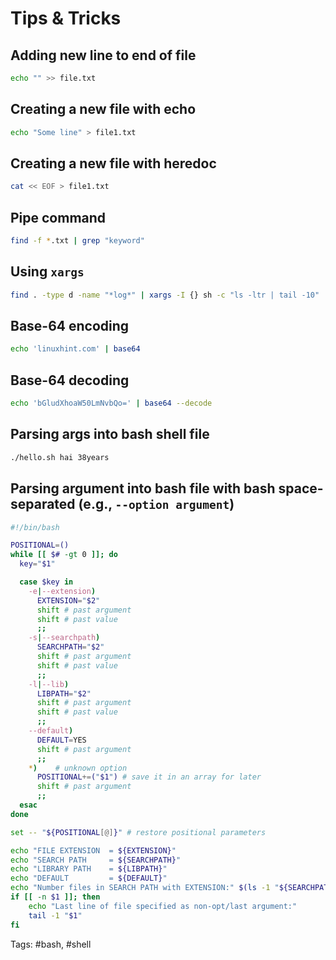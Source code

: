 # Tips & Tricks

## Adding new line to end of file 
```bash
echo "" >> file.txt
```

## Creating a new file with echo
```bash
echo "Some line" > file1.txt
```

## Creating a new file with heredoc

```bash
cat << EOF > file1.txt
```

## Pipe command
```bash
find -f *.txt | grep "keyword"
```

## Using `xargs`

```bash
find . -type d -name "*log*" | xargs -I {} sh -c "ls -ltr | tail -10"
```

## Base-64 encoding

```bash
echo 'linuxhint.com' | base64
```

## Base-64 decoding

```bash
echo 'bGludXhoaW50LmNvbQo=' | base64 --decode
```

## Parsing args into bash shell file

```bash
./hello.sh hai 38years
```

## Parsing argument into bash file with bash space-separated (e.g., `--option argument`)


```bash
#!/bin/bash

POSITIONAL=()
while [[ $# -gt 0 ]]; do
  key="$1"

  case $key in
    -e|--extension)
      EXTENSION="$2"
      shift # past argument
      shift # past value
      ;;
    -s|--searchpath)
      SEARCHPATH="$2"
      shift # past argument
      shift # past value
      ;;
    -l|--lib)
      LIBPATH="$2"
      shift # past argument
      shift # past value
      ;;
    --default)
      DEFAULT=YES
      shift # past argument
      ;;
    *)    # unknown option
      POSITIONAL+=("$1") # save it in an array for later
      shift # past argument
      ;;
  esac
done

set -- "${POSITIONAL[@]}" # restore positional parameters

echo "FILE EXTENSION  = ${EXTENSION}"
echo "SEARCH PATH     = ${SEARCHPATH}"
echo "LIBRARY PATH    = ${LIBPATH}"
echo "DEFAULT         = ${DEFAULT}"
echo "Number files in SEARCH PATH with EXTENSION:" $(ls -1 "${SEARCHPATH}"/*."${EXTENSION}" | wc -l)
if [[ -n $1 ]]; then
    echo "Last line of file specified as non-opt/last argument:"
    tail -1 "$1"
fi
```

Tags: #bash, #shell